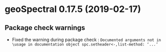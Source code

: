 # geoSpectral 0.17.5 (2019-02-17)

## Package check warnings

* Fixed the warning during package check : `Documented arguments not in \usage in documentation object spc.setheader<-,list-method: ‘...’`    
